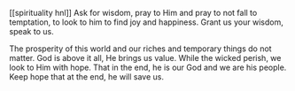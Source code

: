 [[spirituality hnl]]
Ask for wisdom, pray to Him and pray to not fall to temptation, to look to him to find joy and happiness. Grant us your wisdom, speak to us.

The prosperity of this world and our riches and temporary things do not matter. God is above it all, He brings us value. While the wicked perish, we look to Him with hope. That in the end, he is our God and we are his people. Keep hope that at the end, he will save us.